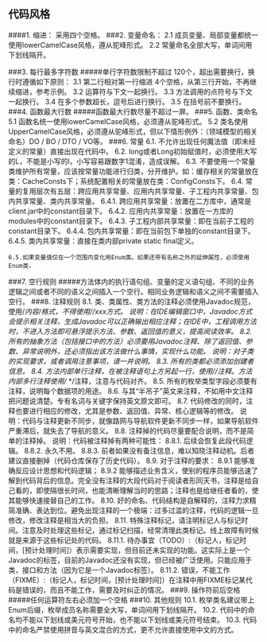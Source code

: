 ## 代码风格

####1. 缩进：
    采用四个空格。
###2. 变量命名：
    2.1 成员变量、局部变量都统一使用lowerCamelCase风格，遵从驼峰形式。
    2.2 常量命名全部大写，单词间用下划线隔开。
    
###3. 每行最多字符数
#####单行字符数限制不超过  120个，超出需要换行，换行时遵循如下原则：
    3.1 第二行相对第一行缩进   4个空格，从第三行开始，不再继续缩进，参考示例。
    3.2 运算符与下文一起换行。
    3.3 方法调用的点符号与下文一起换行。
    3.4 在多个参数超长，逗号后进行换行。
    3.5 在括号前不要换行。
###4. 函数最大行数
#####函数最大行数尽量不超过一屏。
###5. 函数、类命名
    5.1 函数名统一使用lowerCamelCase风格，必须遵从驼峰形式。
    5.2 类名使用UpperCamelCase风格，必须遵从驼峰形式，但以下情形例外：（领域模型的相关命名）DO / BO / DTO / VO等。
###6. 常量
    6.1. 不允许出现任何魔法值（即未经定义的常量）直接出现在代码中。
    6.2. long或者Long初始赋值时，必须使用大写的L，不能是小写的l，小写容易跟数字1混淆，造成误解。
    6.3. 不要使用一个常量类维护所有常量，应该按常量功能进行归类，分开维护。如：缓存相关的常量放在类：CacheConsts下；系统配置相关的常量放在类：ConfigConsts下。
    6.4. 常量的复用层次有五层：跨应用共享常量、应用内共享常量、子工程内共享常量、包内共享常量、类内共享常量。
        6.4.1. 跨应用共享常量：放置在二方库中，通常是client.jar中的constant目录下。
        6.4.2. 应用内共享常量：放置在一方库的modules中的constant目录下。
        6.4.3. 子工程内部共享常量：即在当前子工程的constant目录下。
        6.4.4. 包内共享常量：即在当前包下单独的constant目录下。
        6.4.5. 类内共享常量：直接在类内部private  static  final定义。
    
    6.5.如果变量值仅在一个范围内变化用Enum类。如果还带有名称之外的延伸属性，必须使用Enum类，
###7. 空行规则
#####方法体内的执行语句组、变量的定义语句组、不同的业务逻辑之间或者不同的语义之间插入一个空行。相同业务逻辑和语义之间不需要插入空行。
###8. 注释规则
    8.1. 类、类属性、类方法的注释必须使用Javadoc规范，使用/**内容*/格式，不得使用//xxx方式。
        说明：在IDE编辑窗口中，Javadoc方式会提示相关注释，生成Javadoc可以正确输出相应注释；在IDE中，工程调用方法时，不进入方法即可悬浮提示方法、参数、返回值的意义，提高阅读效率。
    8.2. 所有的抽象方法（包括接口中的方法）必须要用Javadoc注释、除了返回值、参数、异常说明外，还必须指出该方法做什么事情，实现什么功能。
        说明：对子类的实现要求，或者调用注意事项，请一并说明。
    8.3. 所有的类都必须添加创建者信息。
    8.4. 方法内部单行注释，在被注释语句上方另起一行，使用//注释。方法内部多行注释使用/* */注释，注意与代码对齐。
    8.5. 所有的枚举类型字段必须要有注释，说明每个数据项的用途。
    8.6. 与其“半吊子”英文来注释，不如用中文注释把问题说清楚。专有名词与关键字保持英文原文即可。
    8.7. 代码修改的同时，注释也要进行相应的修改，尤其是参数、返回值、异常、核心逻辑等的修改。
        说明：代码与注释更新不同步，就像路网与导航软件更新不同步一样，如果导航软件严重滞后，就失去了导航的意义。
    8.8. 注释掉的代码尽量要配合说明，而不是简单的注释掉。
        说明：代码被注释掉有两种可能性：
        8.8.1. 后续会恢复此段代码逻辑。
        8.8.2. 永久不用。
        8.8.3. 前者如果没有备注信息，难以知晓注释动机。后者建议直接删掉（代码仓库保存了历史代码）。
    8.9. 对于注释的要求：
        8.9.1 能够准确反应设计思想和代码逻辑；
        8.9.2 能够描述业务含义，使别的程序员能够迅速了解到代码背后的信息。完全没有注释的大段代码对于阅读者形同天书，注释是给自己看的，即使隔很长时间，也能清晰理解当时的思路；注释也是给继任者看的，使其能够快速接替自己的工作。
    8.10. 好的命名、代码结构是自解释的，注释力求精简准确、表达到位。避免出现注释的一个极端：过多过滥的注释，代码的逻辑一旦修改，修改注释是相当大的负担。
    8.11. 特殊注释标记，请注明标记人与标记时间。注意及时处理这些标记，通过标记扫描，经常清理此类标记。线上故障有时候就是来源于这些标记处的代码。
        8.11.1. 待办事宜（TODO）:（标记人，标记时间，[预计处理时间]）表示需要实现，但目前还未实现的功能。这实际上是一个Javadoc的标签，目前的Javadoc还没有实现，但已经被广泛使用。只能应用于类，接口和方法（因为它是一个Javadoc标签）。
        8.11.2. 错误，不能工作（FIXME）:（标记人，标记时间，[预计处理时间]）在注释中用FIXME标记某代码是错误的，而且不能工作，需要及时纠正的情况。
###9. 操作符前后空格
#####任何运算符左右必须加一个空格
###10. 其他规则
    10.1. 枚举类名建议带上Enum后缀，枚举成员名称需要全大写，单词间用下划线隔开。
    10.2. 代码中的命名均不能以下划线或美元符号开始，也不能以下划线或美元符号结束。
    10.3. 代码中的命名严禁使用拼音与英文混合的方式，更不允许直接使用中文的方式。
